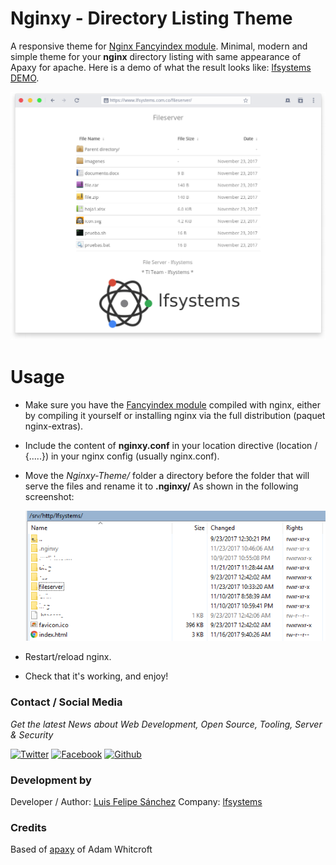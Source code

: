 # Nginxy - Directory Listing Theme
A responsive theme for [Nginx Fancyindex module](https://github.com/aperezdc/ngx-fancyindex). Minimal, modern and simple theme for your **nginx** directory listing with same appearance of Apaxy for apache.
Here is a demo of what the result looks like: [lfsystems DEMO](https://www.lfsystems.com.co/fileserver/).

![Nginxy-Demo](/images/nginxy.png)

# Usage
- Make sure you have the [Fancyindex module](https://github.com/aperezdc/ngx-fancyindex) compiled with nginx, either by compiling it yourself or installing nginx via the full distribution (paquet nginx-extras).

- Include the content of **nginxy.conf** in your location directive (location / {.....}) in your nginx config (usually nginx.conf).

- Move the *Nginxy-Theme/* folder a directory before the folder that will serve the files and rename it to **.nginxy/** As shown in the following screenshot:

  ![ScreenShot](/images/Capture.PNG)

- Restart/reload nginx.

- Check that it's working, and enjoy!

### Contact / Social Media

*Get the latest News about Web Development, Open Source, Tooling, Server & Security*

[![Twitter](https://github.frapsoft.com/social/twitter.png)](https://twitter.com/lfelipe1501)
[![Facebook](https://github.frapsoft.com/social/facebook.png)](https://www.facebook.com/lfelipe1501)
[![Github](https://github.frapsoft.com/social/github.png)](https://github.com/lfelipe1501)

### Development by

Developer / Author: [Luis Felipe Sánchez](https://github.com/lfelipe1501)
Company: [lfsystems](https://www.lfsystems.com.co)

### Credits
Based of [apaxy](https://github.com/AdamWhitcroft/Apaxy) of Adam Whitcroft
